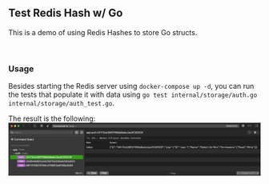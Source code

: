 ## Test Redis Hash w/ Go

This is a demo of using Redis Hashes to store Go structs.

<br/>

### Usage

Besides starting the Redis server using `docker-compose up -d`, you can run the tests that populate it with data using `go test internal/storage/auth.go internal/storage/auth_test.go`.

The result is the following:
![Redis hash entries](./entries.png)
